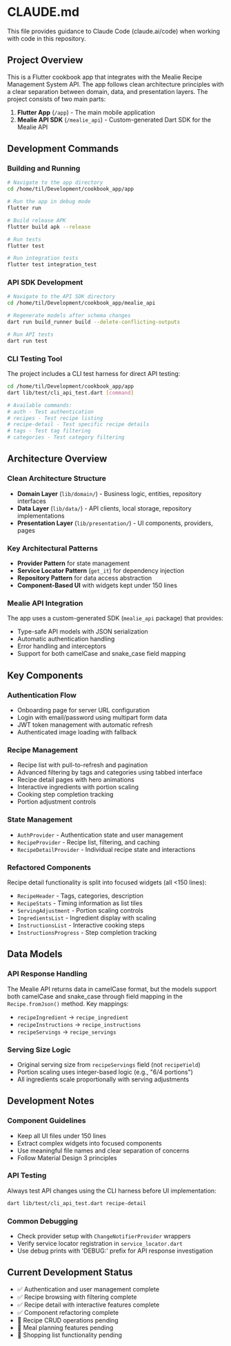 # CLAUDE.md

This file provides guidance to Claude Code (claude.ai/code) when working with code in this repository.

## Project Overview

This is a Flutter cookbook app that integrates with the Mealie Recipe Management System API. The app follows clean architecture principles with a clear separation between domain, data, and presentation layers. The project consists of two main parts:

1. **Flutter App** (`/app`) - The main mobile application
2. **Mealie API SDK** (`/mealie_api`) - Custom-generated Dart SDK for the Mealie API

## Development Commands

### Building and Running
```bash
# Navigate to the app directory
cd /home/til/Development/cookbook_app/app

# Run the app in debug mode
flutter run

# Build release APK
flutter build apk --release

# Run tests
flutter test

# Run integration tests
flutter test integration_test
```

### API SDK Development
```bash
# Navigate to the API SDK directory
cd /home/til/Development/cookbook_app/mealie_api

# Regenerate models after schema changes
dart run build_runner build --delete-conflicting-outputs

# Run API tests
dart run test
```

### CLI Testing Tool
The project includes a CLI test harness for direct API testing:
```bash
cd /home/til/Development/cookbook_app/app
dart lib/test/cli_api_test.dart [command]

# Available commands:
# auth - Test authentication
# recipes - Test recipe listing
# recipe-detail - Test specific recipe details
# tags - Test tag filtering
# categories - Test category filtering
```

## Architecture Overview

### Clean Architecture Structure
- **Domain Layer** (`lib/domain/`) - Business logic, entities, repository interfaces
- **Data Layer** (`lib/data/`) - API clients, local storage, repository implementations
- **Presentation Layer** (`lib/presentation/`) - UI components, providers, pages

### Key Architectural Patterns
- **Provider Pattern** for state management
- **Service Locator Pattern** (`get_it`) for dependency injection
- **Repository Pattern** for data access abstraction
- **Component-Based UI** with widgets kept under 150 lines

### Mealie API Integration
The app uses a custom-generated SDK (`mealie_api` package) that provides:
- Type-safe API models with JSON serialization
- Automatic authentication handling
- Error handling and interceptors
- Support for both camelCase and snake_case field mapping

## Key Components

### Authentication Flow
- Onboarding page for server URL configuration
- Login with email/password using multipart form data
- JWT token management with automatic refresh
- Authenticated image loading with fallback

### Recipe Management
- Recipe list with pull-to-refresh and pagination
- Advanced filtering by tags and categories using tabbed interface
- Recipe detail pages with hero animations
- Interactive ingredients with portion scaling
- Cooking step completion tracking
- Portion adjustment controls

### State Management
- `AuthProvider` - Authentication state and user management
- `RecipeProvider` - Recipe list, filtering, and caching
- `RecipeDetailProvider` - Individual recipe state and interactions

### Refactored Components
Recipe detail functionality is split into focused widgets (all <150 lines):
- `RecipeHeader` - Tags, categories, description
- `RecipeStats` - Timing information as list tiles  
- `ServingAdjustment` - Portion scaling controls
- `IngredientsList` - Ingredient display with scaling
- `InstructionsList` - Interactive cooking steps
- `InstructionsProgress` - Step completion tracking

## Data Models

### API Response Handling
The Mealie API returns data in camelCase format, but the models support both camelCase and snake_case through field mapping in the `Recipe.fromJson()` method. Key mappings:
- `recipeIngredient` → `recipe_ingredient`
- `recipeInstructions` → `recipe_instructions`
- `recipeServings` → `recipe_servings`

### Serving Size Logic
- Original serving size from `recipeServings` field (not `recipeYield`)
- Portion scaling uses integer-based logic (e.g., "6/4 portions")
- All ingredients scale proportionally with serving adjustments

## Development Notes

### Component Guidelines
- Keep all UI files under 150 lines
- Extract complex widgets into focused components
- Use meaningful file names and clear separation of concerns
- Follow Material Design 3 principles

### API Testing
Always test API changes using the CLI harness before UI implementation:
```bash
dart lib/test/cli_api_test.dart recipe-detail
```

### Common Debugging
- Check provider setup with `ChangeNotifierProvider` wrappers
- Verify service locator registration in `service_locator.dart`
- Use debug prints with 'DEBUG:' prefix for API response investigation

## Current Development Status
- ✅ Authentication and user management complete
- ✅ Recipe browsing with filtering complete  
- ✅ Recipe detail with interactive features complete
- ✅ Component refactoring complete
- 🚧 Recipe CRUD operations pending
- 🚧 Meal planning features pending
- 🚧 Shopping list functionality pending